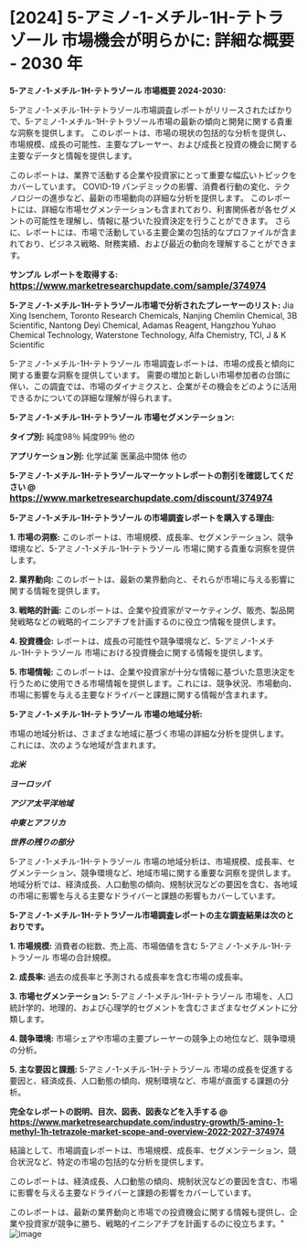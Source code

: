 # [2024] 5-アミノ-1-メチル-1H-テトラゾール 市場機会が明らかに: 詳細な概要 - 2030 年

<strong>5-アミノ-1-メチル-1H-テトラゾール 市場概要 2024-2030:</strong>

5-アミノ-1-メチル-1H-テトラゾール市場調査レポートがリリースされたばかりで、5-アミノ-1-メチル-1H-テトラゾール市場の最新の傾向と開発に関する貴重な洞察を提供します。 このレポートは、市場の現状の包括的な分析を提供し、市場規模、成長の可能性、主要なプレーヤー、および成長と投資の機会に関する主要なデータと情報を提供します。

このレポートは、業界で活動する企業や投資家にとって重要な幅広いトピックをカバーしています。 COVID-19 パンデミックの影響、消費者行動の変化、テクノロジーの進歩など、最新の市場動向の詳細な分析を提供します。 このレポートには、詳細な市場セグメンテーションも含まれており、利害関係者が各セグメントの可能性を理解し、情報に基づいた投資決定を行うことができます。 さらに、レポートには、市場で活動している主要企業の包括的なプロファイルが含まれており、ビジネス戦略、財務実績、および最近の動向を理解することができます。



<strong>サンプル レポートを取得する: <a href=https://www.marketresearchupdate.com/sample/374974><font size=3 color=#0000ff>https://www.marketresearchupdate.com/sample/374974</font></a></strong>



<strong>5-アミノ-1-メチル-1H-テトラゾール市場で分析されたプレーヤーのリスト:</strong>
Jia Xing Isenchem, Toronto Research Chemicals, Nanjing Chemlin Chemical, 3B Scientific, Nantong Deyi Chemical, Adamas Reagent, Hangzhou Yuhao Chemical Technology, Waterstone Technology, Alfa Chemistry, TCI, J & K Scientific

5-アミノ-1-メチル-1H-テトラゾール 市場調査レポートは、市場の成長と傾向に関する重要な洞察を提供しています。 需要の増加と新しい市場参加者の台頭に伴い、この調査では、市場のダイナミクスと、企業がその機会をどのように活用できるかについての詳細な理解が得られます。



<strong>5-アミノ-1-メチル-1H-テトラゾール 市場セグメンテーション:</strong>



<strong>タイプ別:</strong>
純度98％
純度99％
他の



<strong>アプリケーション別:</strong>
化学試薬
医薬品中間体
他の



<strong>5-アミノ-1-メチル-1H-テトラゾールマーケットレポートの割引を確認してください @ <a href=https://www.marketresearchupdate.com/discount/374974><font size=3 color=#0000ff>https://www.marketresearchupdate.com/discount/374974</font></a></strong>



<strong>5-アミノ-1-メチル-1H-テトラゾール の市場調査レポートを購入する理由:</strong>



<strong>1. 市場の洞察:</strong> このレポートは、市場規模、成長率、セグメンテーション、競争環境など、5-アミノ-1-メチル-1H-テトラゾール 市場に関する貴重な洞察を提供します。



<strong>2. 業界動向:</strong> このレポートは、最新の業界動向と、それらが市場に与える影響に関する情報を提供します。



<strong>3. 戦略的計画:</strong> このレポートは、企業や投資家がマーケティング、販売、製品開発戦略などの戦略的イニシアチブを計画するのに役立つ情報を提供します。



<strong>4. 投資機会:</strong> レポートは、成長の可能性や競争環境など、5-アミノ-1-メチル-1H-テトラゾール 市場における投資機会に関する情報を提供します。



<strong>5. 市場情報:</strong> このレポートは、企業や投資家が十分な情報に基づいた意思決定を行うために使用できる市場情報を提供します。これには、競争状況、市場動向、市場に影響を与える主要なドライバーと課題に関する情報が含まれます。



<strong>5-アミノ-1-メチル-1H-テトラゾール 市場の地域分析:</strong>

市場の地域分析は、さまざまな地域に基づく市場の詳細な分析を提供します。 これには、次のような地域が含まれます。

<em>

<strong>北米</strong></em>
<em>

<strong>ヨーロッパ</strong></em>
<em>

<strong>アジア太平洋地域</strong></em>
<em>

<strong>中東とアフリカ</strong></em>
<em>

<strong>世界の残りの部分</strong></em>

5-アミノ-1-メチル-1H-テトラゾール 市場の地域分析は、市場規模、成長率、セグメンテーション、競争環境など、地域市場に関する重要な洞察を提供します。 地域分析では、経済成長、人口動態の傾向、規制状況などの要因を含む、各地域の市場に影響を与える主要なドライバーと課題の影響もカバーしています。



<strong>5-アミノ-1-メチル-1H-テトラゾール市場調査レポートの主な調査結果は次のとおりです。</strong>



<strong>1. 市場規模:</strong> 消費者の総数、売上高、市場価値を含む 5-アミノ-1-メチル-1H-テトラゾール 市場の合計規模。



<strong>2. 成長率:</strong> 過去の成長率と予測される成長率を含む市場の成長率。



<strong>3. 市場セグメンテーション:</strong> 5-アミノ-1-メチル-1H-テトラゾール 市場を、人口統計学的、地理的、および心理学的セグメントを含むさまざまなセグメントに分類します。



<strong>4. 競争環境:</strong> 市場シェアや市場の主要プレーヤーの競争上の地位など、競争環境の分析。



<strong>5. 主な要因と課題:</strong> 5-アミノ-1-メチル-1H-テトラゾール 市場の成長を促進する要因と、経済成長、人口動態の傾向、規制環境など、市場が直面する課題の分析。



<strong><b>完全なレポートの説明、目次、図表、図表などを入手する @ <a href=https://www.marketresearchupdate.com/industry-growth/5-amino-1-methyl-1h-tetrazole-market-scope-and-overview-2022-2027-374974>https://www.marketresearchupdate.com/industry-growth/5-amino-1-methyl-1h-tetrazole-market-scope-and-overview-2022-2027-374974</a></b></strong>

結論として、市場調査レポートは、市場規模、成長率、セグメンテーション、競合状況など、特定の市場の包括的な分析を提供します。

このレポートは、経済成長、人口動態の傾向、規制状況などの要因を含む、市場に影響を与える主要なドライバーと課題の影響をカバーしています。

このレポートは、最新の業界動向と市場での投資機会に関する情報も提供し、企業や投資家が競争に勝ち、戦略的イニシアチブを計画するのに役立ちます。"
![image](https://github.com/renukap7961/renukap7961/assets/163852544/207641b0-fbc0-4604-8a8f-64827d92d385)
